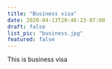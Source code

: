 ```yaml
---
title: "Business visa"
date: 2020-04-13T20:46:23-07:00
draft: false
list_pic: "business.jpg"
featured: false
---
```


This is business visa

